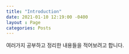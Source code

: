 ```yaml
---
title: "Introduction"
date: 2021-01-10 12:19:00 -0400
layout : Page
categories: Posts
---
```


여러가지 공부하고 정리한 내용들을 적어보려고 합니다.
